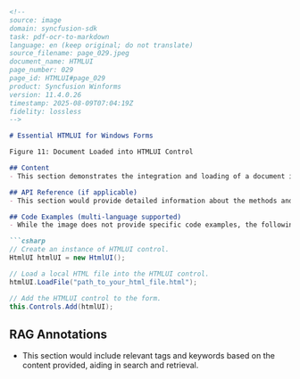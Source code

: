 ```markdown
<!--
source: image
domain: syncfusion-sdk
task: pdf-ocr-to-markdown
language: en (keep original; do not translate)
source_filename: page_029.jpeg
document_name: HTMLUI
page_number: 029
page_id: HTMLUI#page_029
product: Syncfusion Winforms
version: 11.4.0.26
timestamp: 2025-08-09T07:04:19Z
fidelity: lossless
-->

# Essential HTMLUI for Windows Forms

Figure 11: Document Loaded into HTMLUI Control

## Content
- This section demonstrates the integration and loading of a document into the HTMLUI control within the Syncfusion Windows Forms environment. The figure illustrates how the HTMLUI control effectively renders and displays content, highlighting its utility in developing sophisticated user interfaces with HTML capabilities.

## API Reference (if applicable)
- This section would provide detailed information about the methods and properties related to integrating and loading documents into the HTMLUI control.

## Code Examples (multi-language supported)
- While the image does not provide specific code examples, the following is a typical example of how one might load a document into the HTMLUI control using C#:

```csharp
// Create an instance of HTMLUI control.
HtmlUI htmlUI = new HtmlUI();

// Load a local HTML file into the HTMLUI control.
htmlUI.LoadFile("path_to_your_html_file.html");

// Add the HTMLUI control to the form.
this.Controls.Add(htmlUI);
```

## RAG Annotations
- This section would include relevant tags and keywords based on the content provided, aiding in search and retrieval.

<!-- tags: [HTMLUI, Windows Forms, document loading, Syncfusion, version 11.4.0.26] -->
```